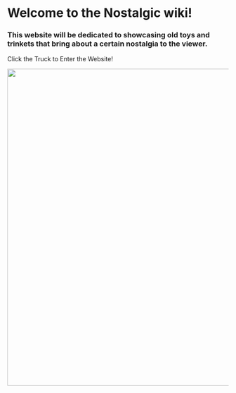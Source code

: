 # Welcome to the Nostalgic wiki! 
### This website will be dedicated to showcasing old toys and trinkets that bring about a certain nostalgia to the viewer.
Click the Truck to Enter the Website! 
<p><a href="https://github.com/PulsiveNostalgia/Nostalgic/wiki"><img src="https://github.com/PulsiveNostalgia/Nostalgic/assets/150061437/7a964df4-b50b-4429-8fc0-43d70e661717)" style="width:960px;height:720px;"></a></p>

